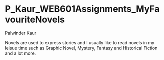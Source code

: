 # P_Kaur_WEB601Assignments_MyFavouriteNovels
Palwinder Kaur


Novels are used to express stories and I usually like to read novels in my leisue time such as Graphic Novel, Mystery, Fantasy and Historical Fiction and a lot more.
 
